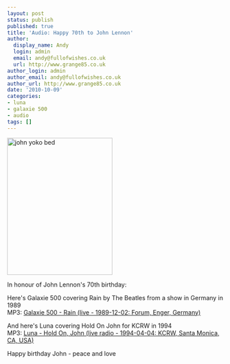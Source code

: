 ```yaml
---
layout: post
status: publish
published: true
title: 'Audio: Happy 70th to John Lennon'
author:
  display_name: Andy
  login: admin
  email: andy@fullofwishes.co.uk
  url: http://www.grange85.co.uk
author_login: admin
author_email: andy@fullofwishes.co.uk
author_url: http://www.grange85.co.uk
date: '2010-10-09'
categories:
- luna
- galaxie 500
- audio
tags: []
---
```

<div class="col-md-6 pull-right">
	<a data-flickr-embed="true" href="https://www.flickr.com/photos/31243053@N03/3381033468/" title="john yoko bed"><img src="https://live.staticflickr.com/3539/3381033468_23588e1022_n.jpg" width="245" height="320" alt="john yoko bed"></a><script async src="//embedr.flickr.com/assets/client-code.js" charset="utf-8"></script>
</div>

In honour of John Lennon&#39;s 70th birthday:

Here&#39;s Galaxie 500 covering Rain by The Beatles from a show in Germany in 1989  
MP3: [Galaxie 500 - Rain (live - 1989-12-02: Forum, Enger, Germany)](http://www.box.net/shared/pi064amf3s)

And here&#39;s Luna covering Hold On John for KCRW in 1994  
MP3: [Luna - Hold On, John (live radio - 1994-04-04: KCRW, Santa Monica, CA, USA)](http://www.box.net/shared/vorjdibxyy)

Happy birthday John - peace and love
